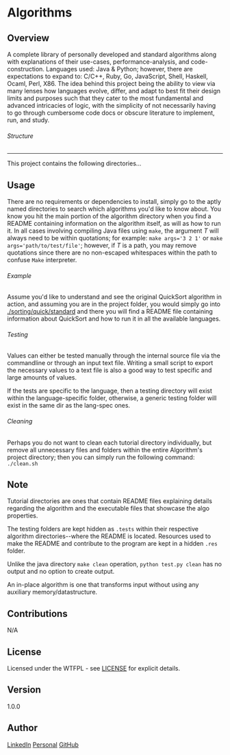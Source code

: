 # Algorithms

Overview
---
A complete library of personally developed and standard algorithms along with 
explanations of their use-cases, performance-analysis, and code-construction.
Languages used: Java & Python; however, there are expectations to expand 
to: C/C++, Ruby, Go, JavaScript, Shell, Haskell, Ocaml, Perl, X86. The 
idea behind this project being the ability to view via many lenses
how languages evolve, differ, and adapt to best fit their design 
limits and purposes such that they cater to the most fundamental 
and advanced intricacies of logic, with the simplicity of not 
necessarily having to go through cumbersome code docs or 
obscure literature to implement, run, and study.

###### Structure 
---
This project contains the following directories...

Usage
---
There are no requirements or dependencies to install, simply go to the aptly 
named directories to search which algorithms you'd like to know about. You 
know you hit the main portion of the algorithm directory when you find a 
README containing information on the algorithm itself, as will as how to 
run it. In all cases involving compiling Java files using `make`, the 
argument _T_ will always need to be within quotations; for example:
`make args='3 2 1'` or `make args='path/to/test/file'`; however, 
if _T_ is a path, you may remove quotations since there are no 
non-escaped whitespaces within the path to confuse `Make` 
interpreter.

###### Example
Assume you'd like to understand and see the original QuickSort algorithm in 
action, and assuming you are in the project folder, you would simply go 
into [./sorting/quick/standard]() and there you will find a README file 
containing information about QuickSort and how to run it in all the 
available languages.

###### Testing
Values can either be tested manually through the internal source file via 
the commandline or through an input text file. Writing a small script to 
export the necessary values to a text file is also a good way to test 
specific and large amounts of values. 

If the tests are specific to the language, then a testing directory will
exist within the language-specific folder, otherwise, a generic testing 
folder will exist in the same dir as the lang-spec ones.

###### Cleaning
Perhaps you do not want to clean each tutorial directory individually, 
but remove all unnecessary files and folders within the entire 
Algorithm's project directory; then you can simply run the 
following command: `./clean.sh`

Note
---
Tutorial directories are ones that contain README files explaining details
regarding the algorithm and the executable files that showcase the algo
properties.

The testing folders are kept hidden as `.tests` within their respective 
algorithm directories--where the README is located. Resources used to 
make the README and contribute to the program are kept in a hidden
`.res` folder. 

Unlike the java directory `make clean` operation, `python test.py clean`
has no output and no option to create output.

An in-place algorithm is one that transforms input without using any 
auxiliary memory/datastructure.

Contributions
---
N/A

License
---
Licensed under the WTFPL - see [LICENSE](./LICENSE) for explicit details.

Version
---
1.0.0

Author
---
[LinkedIn](https://www.linkedin.com/in/brandonjohnsonxyz/)
[Personal](https://brandonjohnson.life)
[GitHub](https://github.com/bitforce)
<!--
##### shameless plugs
BTC : [16euoYuArXAL2y8kqBgofpvRZ2SevjbqME]()
LTC : [LXU7u4LXBaACBJDEAQoBqipjg5LUzpXxbR]()
DSH : [Xg5Xo39xkiL3Uk8FxUfiHDcmGuANFLovnn]()
DCR : [DsS6rEmn2k2kaLvqgFw2gy5kuQnE3X5jy2D]()

(ANT / EOS / ETH / GNO / GNT / REP)
[0xDB4262baD41150ba2db79441D88Eb99d50c0262b]()

_Not that I expect to make any money off this project, but I am curious to 
see what would happen_.
-->
